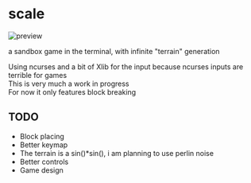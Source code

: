 # scale

![preview](http://w-v.fr/img/scale1.png)

a sandbox game in the terminal, with infinite "terrain" generation


Using ncurses and a bit of Xlib for the input because ncurses inputs are terrible for games  
This is very much a work in progress  
For now it only features block breaking



## TODO

- Block placing
- Better keymap
- The terrain is a sin()*sin(), i am planning to use perlin noise
- Better controls
- Game design
